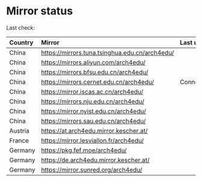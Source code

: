 <script src="./time.js"></script>
# Mirror status
Last check: <script type="text/javascript">localize(1739417151.6952503);</script>

|Country|Mirror|Last update|
|:------|:-----|:----------|
|China|https://mirrors.tuna.tsinghua.edu.cn/arch4edu/|<script type="text/javascript">localize(1739386454);</script>|
|China|https://mirrors.aliyun.com/arch4edu/|<script type="text/javascript">localize(1739385673);</script>|
|China|https://mirrors.bfsu.edu.cn/arch4edu/|<script type="text/javascript">localize(1739386454);</script>|
|China|https://mirrors.cernet.edu.cn/arch4edu/|ConnectionError|
|China|https://mirror.iscas.ac.cn/arch4edu/|<script type="text/javascript">localize(1739386454);</script>|
|China|https://mirrors.nju.edu.cn/arch4edu/|<script type="text/javascript">localize(1739169766);</script>|
|China|https://mirror.nyist.edu.cn/arch4edu/|<script type="text/javascript">localize(1739169766);</script>|
|China|https://mirrors.sau.edu.cn/arch4edu/|<script type="text/javascript">localize(1731653531);</script>|
|Austria|https://at.arch4edu.mirror.kescher.at/|<script type="text/javascript">localize(1739386454);</script>|
|France|https://mirror.lesviallon.fr/arch4edu/|<script type="text/javascript">localize(1739386454);</script>|
|Germany|https://pkg.fef.moe/arch4edu/|<script type="text/javascript">localize(1739386454);</script>|
|Germany|https://de.arch4edu.mirror.kescher.at/|<script type="text/javascript">localize(1739386454);</script>|
|Germany|https://mirror.sunred.org/arch4edu/|<script type="text/javascript">localize(1739386454);</script>|

<script src="./tablefilter/tablefilter.js"></script>
<script src="./table.js"></script>